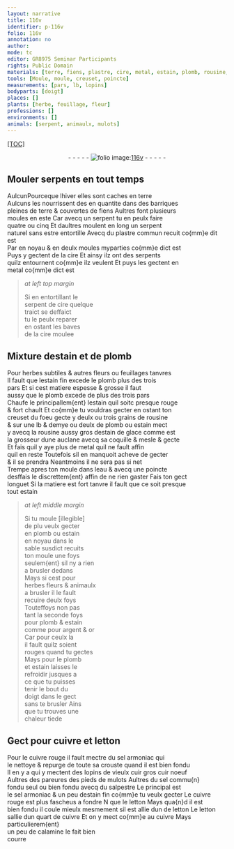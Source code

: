 ```yaml
---
layout: narrative
title: 116v
identifier: p-116v
folio: 116v
annotation: no
author:
mode: tc
editor: GR8975 Seminar Participants
rights: Public Domain
materials: [terre, fiens, plastre, cire, metal, estain, plomb, rousine, estain de glace, eau, argent, or, cuivre, letton, cuivre rouge, sel armoniac, vieulx cuir, cuir noeuf, pieds de mulots, sel commu{n}, salpestre, estain fin, calamine]
tools: [Moule, moule, creuset, poincte]
measurements: [pars, lb, lopins]
bodyparts: [doigt]
places: []
plants: [herbe, feuillage, fleur]
professions: []
environments: []
animals: [serpent, animaulx, mulots]
---
```


<p><a href="{{ site.baseurl }}/diplomatic/">[TOC]</a></p><div class="folio" align="center">- - - - - <a href="http://gallica.bnf.fr/ark:/12148/btv1b10500001g/f238.image" target="_blank"><img src="https://cu-mkp.github.io/2017-workshop-edition/assets/photo-icon.png" alt="folio image: " style="display:inline-block; margin-bottom:-3px;"/>116v</a> - - - - - </div>  
  

## <span class="tl">Moule</span>r <span class="al">serpent</span>s <span class="tmp">en tout temps</span>

 
<span class="del">Aulcun</span>Pourceque lhiver elles sont caches en <span class="m">terre</span><br/> Aulcuns les nourrissent <span class="del">des</span> en quantite dans des barriques<br/> pleines de <span class="m">terre</span> & couvertes de <span class="m">fiens</span> Aultres font plusieurs<br/> <span class="tl">moule</span>s en este Car avecq un <span class="al">serpent</span> tu en peulx faire<br/> quatre ou cinq Et daultres <span class="tl">moule</span>nt en long un <span class="al">serpent</span><br/> naturel sans estre entortille Avecq du <span class="m">plastre</span> commun <span class="add">recuit co{mm}e dit est</span><br/> <span class="del">Par</span> en noyau & en deulx <span class="tl">moule</span>s myparties co{mm}e dict est<br/> Puys y gectent de la <span class="m">cire</span> Et ainsy ilz ont des <span class="al">serpent</span>s<br/> quilz entournent co{mm}e ilz veulent Et puys les gectent en<br/> <span class="m">metal</span> co{mm}e dict est
 
> *at left top margin*
> 
> 
>   Si en entortillant le<br/> <span class="al">serpent</span> de <span class="m">cire</span> quelque<br/> traict se deffaict<br/> tu le peulx reparer<br/> en ostant les baves<br/> de la <span class="m">cire</span> moulee
 
 
  

## Mixture d<span class="m">estain</span> et de <span class="m">plomb</span>

 
Pour <span class="pa">herbe</span>s subtiles & autres fleurs ou <span class="pa">feuillage</span>s tanvres<br/> Il fault que l<span class="m">estain</span> fin excede le <span class="m">plomb</span> plus des trois<br/> <span class="ms">pars</span> Et si cest matiere espesse & grosse il faut<br/> aussy que le <span class="m">plomb</span> excede de plus des trois <span class="ms">pars</span><br/> Chaufe le principallem{ent} l<span class="m">estain</span> quil soitc presque rouge<br/> & fort chault Et co{mm}e tu vouldras gecter en ostant ton<br/> <span class="tl">creuset</span> du foeu gecte y deulx ou trois grains de <span class="m">rousine</span><br/> & sur une <span class="ms">lb</span> & demye ou deulx de <span class="m">plomb</span> ou <span class="m">estain</span> mect<br/> y avecq la <span class="m">rousine</span> aussy gros d<span class="m">estain de glace</span> comme est<br/> la grosseur dune auclane avecq sa coquille & mesle & gecte<br/> Et fais quil y aye plus de <span class="m">metal</span> quil ne fault affin<br/> quil en reste Toutefois sil en manquoit acheve de gecter<br/> & il se prendra Neantmoins il ne sera pas si net<br/> Trempe apres ton <span class="tl">moule</span> dans l<span class="m">eau</span> & avecq une <span class="tl">poincte</span><br/> desffais le discrettem{ent} affin de ne rien gaster Fais ton gect<br/> longuet Si la matiere est fort tanvre il fault que ce soit presque<br/> tout <span class="m">estain</span>
 
> *at left middle margin*
> 
> 
>   Si tu <span class="del"><span class="tl">moule</span> [illegible]</span><br/> <span class="del">de plu</span> veulx gecter<br/> <span class="del">en</span> <span class="m">plomb</span> ou <span class="m">estain</span><br/> en noyau dans le<br/> sable susdict recuits<br/> ton <span class="tl">moule</span> une foys<br/> seulem{ent} sil ny a rien<br/> a brusler dedans<br/> Mays si cest pour<br/> <span class="pa">herbe</span>s <span class="pa">fleur</span>s & <span class="al">animaulx</span><br/> a brusler il le fault<br/> recuire deulx foys<br/> Touteffoys non pas<br/> tant la seconde foys<br/> pour <span class="m">plomb</span> & <span class="m">estain</span><br/> comme pour <span class="m">argent</span> & <span class="m">or</span><br/> Car pour ceulx la<br/> il fault quilz soient<br/> rouges quand tu gectes<br/> Mays pour le <span class="m">plomb</span><br/> et <span class="m">estain</span> laisses le<br/> refroidir jusques a<br/> ce que tu puisses<br/> tenir le bout du<br/> <span class="bp">doigt</span> dans le gect<br/> sans te brusler Ains<br/> que tu trouves une<br/> chaleur tiede
 
 
  

## Gect pour <span class="m">cuivre</span> et <span class="m">letton</span>

 
Pour le <span class="m">cuivre rouge</span> il fault mectre du <span class="m">sel armoniac</span> qui<br/> le nettoye & repurge de toute sa crouste quand il est bien fondu<br/> Il en y a qui y mectent des <span class="ms">lopins</span> de <span class="del"><span class="m">vieulx cuir</span></span> gros <span class="m">cuir noeuf</span><br/> Aultres des pareures des <span class="m">pieds de <span class="al">mulots</span></span> Aultres du <span class="m">sel commu{n}</span><br/> fondu seul ou bien fondu avecq du <span class="m">salpestre</span> Le principal est<br/> le <span class="m">sel armoniac</span> & un peu d<span class="m">estain fin</span> co{mm}e tu veulx gecter Le <span class="m">cuivre<br/> rouge</span> est plus fascheus a fondre <span class="del">N</span> que le <span class="m">letton</span> Mays qua{n}d il est<br/> bien fondu il coule mieulx mesmement sil est allie <span class="del">dun</span> de <span class="m">letton</span> Le <span class="m">letton</span><br/> sallie dun quart de <span class="m">cuivre</span> Et on y mect co{mm}e au cuivre Mays particulierem{ent}<br/> un peu de <span class="m">calamine</span> le fait bien<br/> courre
 

